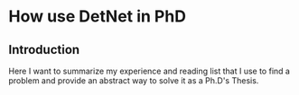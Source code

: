 # How use DetNet in PhD
## Introduction
Here I want to summarize my experience and reading list that I use to find a problem and provide an abstract way to solve it as a Ph.D's Thesis.
